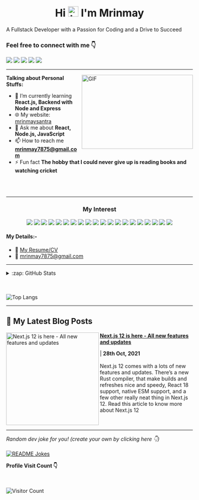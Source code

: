 <h1 align="center">Hi  <img src="https://user-images.githubusercontent.com/1303154/88677602-1635ba80-d120-11ea-84d8-d263ba5fc3c0.gif" width="28px" alt="hi"> I'm Mrinmay</h1>
<!-- <h3 align="center">A passionate fullstack web  developer from India</h3> -->

A Fullstack Developer with a Passion for Coding and a Drive to Succeed


<h3 >Feel free to connect with me 👇</h3>

<a href="mailto:mrinmay7875@gmail.com"><img src="https://img.shields.io/badge/Gmail-D14836?style=for-the-badge&logo=gmail&logoColor=white"></a>
<a href="https://twitter.com/iam_Mrinmay"><img src="https://img.shields.io/badge/twitter-%231DA1F2.svg?&style=for-the-badge&logo=twitter&logoColor=white"></a>
<a href="https://mrinmay-santra.hashnode.dev//"><img src="https://img.shields.io/badge/Hashnode-%232962FF.svg?&style=for-the-badge&logo=hashnode&logoColor=white"></a>
<a href="https://www.linkedin.com/in/mrinmay-santra"><img src="https://img.shields.io/badge/LinkedIn-0077B5?style=for-the-badge&logo=linkedin&logoColor=white"></a>
<a href="https://www.youtube.com/channel/UCQLatIANzB61fBZoLwU4eng"><img src="https://img.shields.io/badge/YouTube-%23FF0000.svg?style=for-the-badge&logo=YouTube&logoColor=white"></a>

 
<hr>

 
 <img align="right" alt="GIF" src="https://github.com/mrinmay-santra/mrinmay-santra/blob/main/code.gif?raw=true" width="300" height="200" /> 



**Talking about Personal Stuffs:**

- 🌱 I’m currently learning **React.js, Backend with Node and Express**
- 🌐 My website: [mrinmaysantra](https://www.mrinmaysantra.com/)
- 💬 Ask me about **React, Node.js, JavaScript**
- 📫 How to reach me **mrinmay7875@gmail.com**
- ⚡ Fun fact **The hobby that I could never give up is reading books and watching cricket**





<br>

<br>  
<hr>



  <h3 align="center">My Interest</h3>
<p align="center"> 
  <img src="https://img.shields.io/badge/html5%20-%23E34F26.svg?&style=for-the-badge&logo=html5&logoColor=white">
  <img src="https://img.shields.io/badge/css3%20-%231572B6.svg?&style=for-the-badge&logo=css3&logoColor=white">
  <img src="https://img.shields.io/badge/javascript%20-%23323330.svg?&style=for-the-badge&logo=javascript&logoColor=%23F7DF1E">
  <img src="https://img.shields.io/badge/TypeScript-007ACC?style=for-the-badge&logo=typescript&logoColor=white">
  <img src="https://img.shields.io/badge/React-20232A?style=for-the-badge&logo=react&logoColor=61DAFB">
  <img src="https://img.shields.io/badge/Next-black?style=for-the-badge&logo=next.js&logoColor=white">
  <img src="https://img.shields.io/badge/node.js%20-%2343853D.svg?&style=for-the-badge&logo=node.js&logoColor=white">
  <img src="https://img.shields.io/badge/express.js%20-%23404d59.svg?&style=for-the-badge">
  <img src="https://img.shields.io/badge/MUI-%230081CB.svg?style=for-the-badge&logo=material-ui&logoColor=white">
  <img src="https://img.shields.io/badge/MongoDB-4EA94B?style=for-the-badge&logo=mongodb&logoColor=white"> 
  <img src="https://img.shields.io/badge/GitHub-100000?style=for-the-badge&logo=github&logoColor=white">
  <img src="https://img.shields.io/badge/Tailwind_CSS-38B2AC?style=for-the-badge&logo=tailwind-css&logoColor=white">
  <img src="https://img.shields.io/badge/Sass-CC6699?style=for-the-badge&logo=sass&logoColor=white">
  <img src="https://img.shields.io/badge/PostgreSQL-316192?style=for-the-badge&logo=postgresql&logoColor=white">
  <img src="https://img.shields.io/badge/-ApolloGraphQL-311C87?style=for-the-badge&logo=apollo-graphql">
  <img src="https://img.shields.io/badge/NPM-%23000000.svg?style=for-the-badge&logo=npm&logoColor=white">
  <img src="https://img.shields.io/badge/yarn-%232C8EBB.svg?style=for-the-badge&logo=yarn&logoColor=white">
  <img src="https://img.shields.io/badge/AWS-%23FF9900.svg?style=for-the-badge&logo=amazon-aws&logoColor=white">
  <img src="https://img.shields.io/badge/Amazon%20DynamoDB-4053D6?style=for-the-badge&logo=Amazon%20DynamoDB&logoColor=white">
<img src="https://img.shields.io/badge/vite-%23646CFF.svg?style=for-the-badge&logo=vite&logoColor=white">


</p>




#### My Details:-

- :paperclip: [My Resume/CV](https://drive.google.com/file/d/17_xk-dTVyqxnVxTil7eCz-eymNTa5RSb/view)
- :email: mrinmay7875@gmail.com

<hr>

   

<details>
  <summary>:zap: GitHub Stats</summary>

<p align="left"> <img src="https://github-readme-stats.vercel.app/api?username=mrinmay7875&show_icons=true&theme=gotham" alt="mrinmay-santra" />


</details>

<br>
<br>

![Top Langs](https://github-readme-stats.vercel.app/api/top-langs/?username=mrinmay7875&hide=TeX&layout=compact)


<hr>

##  📝  My Latest Blog Posts 
   
<!-- HASHNODE_BLOG:START -->
<p align="left">
<a href="https://mrinmay-santra.hashnode.dev/nextjs-12-is-here" title="Next.js 12 is here - All new features and updates"><img src="https://mrinmay-santra.hashnode.dev/_next/image?url=https%3A%2F%2Fcdn.hashnode.com%2Fres%2Fhashnode%2Fimage%2Fupload%2Fv1635423984505%2FR183R3Y8Ym.png%3Fw%3D1600%26h%3D840%26fit%3Dcrop%26crop%3Dentropy%26auto%3Dcompress%2Cformat%26format%3Dwebp&w=1920&q=75" alt="Next.js 12 is here - All new features and updates" width="250px" align="left" /></a>
<a href="https://mrinmay-santra.hashnode.dev/nextjs-12-is-here" title="Next.js 12 is here - All new features and updates"><strong>Next.js 12 is here - All new features and updates</strong></a>
<div><strong></strong> | <strong>28th Oct, 2021</strong></div>
<br/> Next.js 12 comes with a lots of new features and updates.
There’s a new Rust compiler, that make builds and refreshes nice and speedy, React 18 support, native ESM support, and a few other really neat thing in Next.js 12. Read this article to know more about Next.js 12 </p> 



<br/>
<!-- HASHNODE_BLOG:END -->

<hr>

<i>Random dev joke for you! (create your own by clicking here 👇)</i><br>
<br>
<a href="https://readme-jokes.vercel.app"><img align="center" src="https://readme-jokes.vercel.app/api?bgColor=%23073b4c&textColor=%2306d6a0&aColor=%2306d6a0&borderColor=%2306d6a0" alt="README Jokes"></a>



**Profile Visit Count 👇**

<br>

![Visitor Count](https://profile-counter.glitch.me/{mrinmay-santra}/count.svg)

